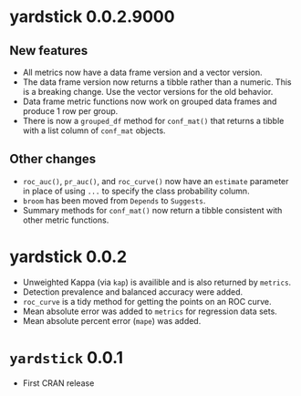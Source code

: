 # yardstick 0.0.2.9000

## New features

* All metrics now have a data frame version and a vector version.
* The data frame version now returns a tibble rather than a numeric. This is
a breaking change. Use the vector versions for the old behavior.
* Data frame metric functions now work on grouped data frames and produce
1 row per group.
* There is now a `grouped_df` method for `conf_mat()` that returns a tibble
with a list column of `conf_mat` objects.

## Other changes

* `roc_auc()`, `pr_auc()`, and `roc_curve()` now have an `estimate` parameter
in place of using `...` to specify the class probability column.
* `broom` has been moved from `Depends` to `Suggests`.
* Summary methods for `conf_mat()` now return a tibble consistent with other
metric functions.

# yardstick 0.0.2

* Unweighted Kappa (via `kap`) is availible and is also returned by `metrics`. 
* Detection prevalence and balanced accuracy were added. 
* `roc_curve` is a tidy method for getting the points on an ROC curve. 
* Mean absolute error was added to `metrics` for regression data sets. 
* Mean absolute percent error (`mape`) was added. 


# `yardstick` 0.0.1

* First CRAN release
